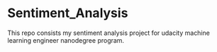 # Sentiment_Analysis
This repo consists my sentiment analysis project for udacity machine learning engineer nanodegree program. 
